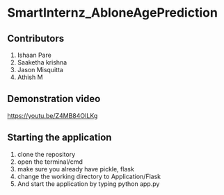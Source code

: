 # SmartInternz_AbloneAgePrediction

## Contributors
1. Ishaan Pare
2. Saaketha krishna
3. Jason Misquitta
4. Athish M

## Demonstration video

https://youtu.be/Z4MB84OILKg


## Starting the application

1. clone the repository
2. open the terminal/cmd
3. make sure you already have pickle, flask
4. change the working directory to Application/Flask
5. And start the application by typing python app.py
